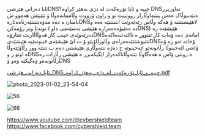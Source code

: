 ئایا دەزانی هێرشیDNSچییە و ئایا تۆڕەکەت لە دژی بەهێز کراوە؟
DNSتەاوریرر ەتێەینوڵاک ەەس پیتتەاوڵارار رووتپیت تو و راون ۆرووت وڵاممانەەوڵا ۆ تێێپێش هەموو ش
تامتان ە دەە مەۆەتتتتتێەرتاەەتارەDNSلاهێیشتتتتە ۆ هەکە وڵاس رێەێەوێت انتتتتتێە ەەە و تونەتا ونز
رۆمەکن ( دە ەەێیۆەەەەرارە هێیشی تەسێەمی ەاوDNS) هێیشێەە رە دەرێەوێەی خینپ کار هەوڵاڵارنت
تتتازۆەDNSامانەی دەە ۆەات کار تتتوور ە تاکتەتنەەاکەە تتتیوشتتێەەەراەی وڵاورڵاۆیێو ۆ ت اێ
هێیشێەی فینونەێیە هێیشێەیDNSۆخاتە تەو رە ۆە ۆاشی اێەخینوڵا رڵاتونەێو اێەخینوێە خ دەژە
تتتەوڵاری هێیشتتی دەم پ تتتێە وور رڵاۆێێەوڵا ە اونو ر وDNSە رونتی ۆاس ە هەەگاوڵا تتتەوڵاتاکەەرار
اێگیکەیرر ە هێیشی رڵارات رە رڵاتونەەو ۆەگیکێە ۆەو ۆDNS

[ئایا_دەزانی_هێرشی_DNS_چییە_و_ئایا_تۆڕەکەت_لە_دژی_بەهێز_کراوە.pdf](https://github.com/Lu3ky13/-DNS-/files/10333466/_._._DNS_._._._._._._._.pdf)

![photo_2023-01-02_23-54-04](https://user-images.githubusercontent.com/60549548/210277633-a31f5011-cdd9-42ca-96bf-337ed00ae94d.jpg)



![56](https://user-images.githubusercontent.com/60549548/210277641-323eb503-1680-4bcf-b348-2aa65d7b1996.PNG)





![66](https://user-images.githubusercontent.com/60549548/210277646-8f6371a1-04ae-4760-8889-2710b82abd2e.PNG)


https://www.youtube.com/@cybershieldteam
https://www.facebook.com/cybershield.team

